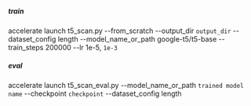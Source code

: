 ##### train
accelerate launch t5_scan.py --from_scratch --output_dir `output_dir` --dataset_config length --model_name_or_path google-t5/t5-base --train_steps 200000 --lr 1e-5, `1e-3`

##### eval
accelerate launch t5_scan_eval.py --model_name_or_path `trained model name` --checkpoint `checkpoint` --dataset_config length
